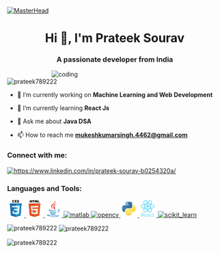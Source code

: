 [![MasterHead](https://i.pinimg.com/originals/cc/c2/ab/ccc2ab0a383bf52bac28cb8546d1afc2.gif)](https://prateek789222.io)
<h1 align="center">Hi 👋, I'm Prateek Sourav</h1>
<h3 align="center">A passionate developer from India</h3>
<img align="right" alt="coding" width="400" src="https://wallup.net/wp-content/uploads/2019/09/897863-hacker-hack-hacking-internet-computer-anarchy-poster.jpg">

<p align="left"> <img src="https://komarev.com/ghpvc/?username=prateek789222&label=Profile%20views&color=0e75b6&style=flat" alt="prateek789222" /> </p>

- 🔭 I’m currently working on **Machine Learning and Web Development**

- 🌱 I’m currently learning **React Js**

- 💬 Ask me about **Java DSA**

- 📫 How to reach me **mukeshkumarsingh.4462@gmail.com**

<h3 align="left">Connect with me:</h3>
<p align="left">
<a href="https://linkedin.com/in/https://www.linkedin.com/in/prateek-sourav-b0254320a/" target="blank"><img align="center" src="https://raw.githubusercontent.com/rahuldkjain/github-profile-readme-generator/master/src/images/icons/Social/linked-in-alt.svg" alt="https://www.linkedin.com/in/prateek-sourav-b0254320a/" height="30" width="40" /></a>
</p>

<h3 align="left">Languages and Tools:</h3>
<p align="left"> <a href="https://www.w3schools.com/css/" target="_blank" rel="noreferrer"> <img src="https://raw.githubusercontent.com/devicons/devicon/master/icons/css3/css3-original-wordmark.svg" alt="css3" width="40" height="40"/> </a> <a href="https://www.w3.org/html/" target="_blank" rel="noreferrer"> <img src="https://raw.githubusercontent.com/devicons/devicon/master/icons/html5/html5-original-wordmark.svg" alt="html5" width="40" height="40"/> </a> <a href="https://www.java.com" target="_blank" rel="noreferrer"> <img src="https://raw.githubusercontent.com/devicons/devicon/master/icons/java/java-original.svg" alt="java" width="40" height="40"/> </a> <a href="https://www.mathworks.com/" target="_blank" rel="noreferrer"> <img src="https://upload.wikimedia.org/wikipedia/commons/2/21/Matlab_Logo.png" alt="matlab" width="40" height="40"/> </a> <a href="https://opencv.org/" target="_blank" rel="noreferrer"> <img src="https://www.vectorlogo.zone/logos/opencv/opencv-icon.svg" alt="opencv" width="40" height="40"/> </a> <a href="https://www.python.org" target="_blank" rel="noreferrer"> <img src="https://raw.githubusercontent.com/devicons/devicon/master/icons/python/python-original.svg" alt="python" width="40" height="40"/> </a> <a href="https://reactjs.org/" target="_blank" rel="noreferrer"> <img src="https://raw.githubusercontent.com/devicons/devicon/master/icons/react/react-original-wordmark.svg" alt="react" width="40" height="40"/> </a> <a href="https://scikit-learn.org/" target="_blank" rel="noreferrer"> <img src="https://upload.wikimedia.org/wikipedia/commons/0/05/Scikit_learn_logo_small.svg" alt="scikit_learn" width="40" height="40"/> </a> </p>

<p><img align="left" src="https://github-readme-stats.vercel.app/api/top-langs?username=prateek789222&show_icons=true&locale=en&layout=compact" alt="prateek789222" /></p>

<p>&nbsp;<img align="center" src="https://github-readme-stats.vercel.app/api?username=prateek789222&show_icons=true&locale=en" alt="prateek789222" /></p>

<p><img align="center" src="https://github-readme-streak-stats.herokuapp.com/?user=prateek789222&" alt="prateek789222" /></p>
